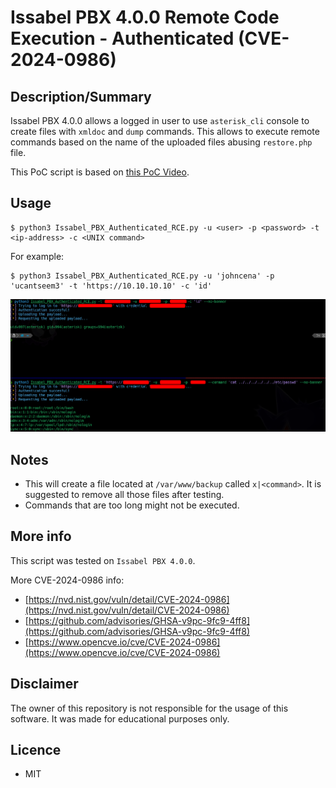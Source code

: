 # Issabel PBX 4.0.0 Remote Code Execution - Authenticated (CVE-2024-0986)

## Description/Summary

Issabel PBX 4.0.0 allows a logged in user to use `asterisk_cli` console to create files with `xmldoc` and `dump` commands. 
This allows to execute remote commands based on the name of the uploaded files abusing `restore.php` file.


This PoC script is based on [this PoC Video](https://drive.google.com/file/d/10BYLQ7Rk4oag96afLZouSvDDPvsO7SoJ/view?usp=drive_link).


## Usage

```shell-session
$ python3 Issabel_PBX_Authenticated_RCE.py -u <user> -p <password> -t <ip-address> -c <UNIX command>
```

For example:
```shell-session
$ python3 Issabel_PBX_Authenticated_RCE.py -u 'johncena' -p 'ucantseem3' -t 'https://10.10.10.10' -c 'id'
```

![PoC image](images/PoC.png)

## Notes

- This will create a file located at `/var/www/backup` called `x|<command>`. It is suggested to remove all those files after testing.
- Commands that are too long might not be executed.

## More info
This script was tested on `Issabel PBX 4.0.0`.

More CVE-2024-0986 info:
- [https://nvd.nist.gov/vuln/detail/CVE-2024-0986](https://nvd.nist.gov/vuln/detail/CVE-2024-0986)
- [https://github.com/advisories/GHSA-v9pc-9fc9-4ff8](https://github.com/advisories/GHSA-v9pc-9fc9-4ff8)
- [https://www.opencve.io/cve/CVE-2024-0986](https://www.opencve.io/cve/CVE-2024-0986)


## Disclaimer
The owner of this repository is not responsible for the usage of this software. It was made for educational purposes only.

## Licence
- MIT
